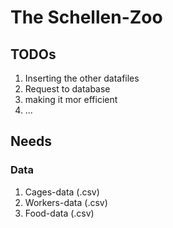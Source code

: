 # The Schellen-Zoo

## TODOs
1. Inserting the other datafiles
2. Request to database
3. making it mor efficient
4. ...

## Needs
### Data
1. Cages-data (.csv)
2. Workers-data (.csv)
3. Food-data (.csv)
